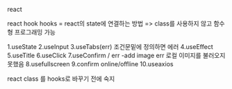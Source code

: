 react 

react hook
hooks = react의 state에 연결하는 방법 => class를 사용하지 않고 함수형 프로그래밍 가능

1.useState 
2.useInput
3.useTabs(err) 조건문밑에 정의하면 에러
4.useEffect
5.useTitle
6.useClick
7.useConfirm / err
-add image 
err 로컬 이미지를 불러오지 못했음 
8.usefullscreen
9.confirm online/offline 
10.useaxios

react class 를 hooks로 바꾸기 전에 숙지
